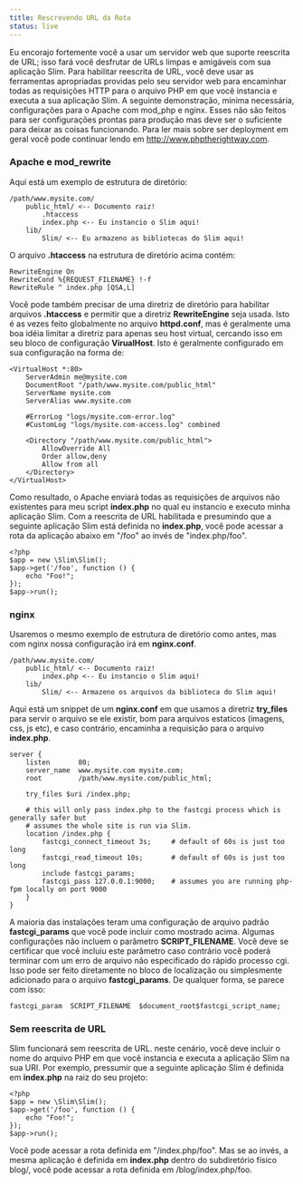 ```yaml
---
title: Rescrevendo URL da Rota
status: live
---
```


Eu encorajo fortemente você a usar um servidor web que suporte reescrita de URL; isso fará você desfrutar de URLs
limpas e amigáveis com sua aplicação Slim. Para habilitar reescrita de URL, você deve usar as ferramentas apropriadas
providas pelo seu servidor web para encaminhar todas as requisições HTTP para o arquivo PHP em que você instancia e executa
a sua aplicação Slim.
A seguinte demonstração, minima necessária, configurações para o Apache com mod_php e nginx. Esses não são feitos
para ser configurações prontas para produção mas deve ser o suficiente para deixar as coisas funcionando.
Para ler mais sobre ser deployment em geral você pode continuar lendo em <http://www.phptherightway.com>.

### Apache e mod_rewrite

Aqui está um exemplo de estrutura de diretório:

    /path/www.mysite.com/
        public_html/ <-- Documento raiz!
            .htaccess
            index.php <-- Eu instancio o Slim aqui!
        lib/
            Slim/ <-- Eu armazeno as bibliotecas do Slim aqui!

O arquivo **.htaccess** na estrutura de diretório acima contém:

    RewriteEngine On
    RewriteCond %{REQUEST_FILENAME} !-f
    RewriteRule ^ index.php [QSA,L]

Você pode também precisar de uma diretriz de diretório para habilitar arquivos **.htaccess** e permitir que a diretriz
**RewriteEngine** seja usada.
Isto é as vezes feito globalmente no arquivo **httpd.conf**, mas é geralmente uma boa idéia limitar a diretriz para
apenas seu host virtual, cercando isso em seu bloco de configuração **VirualHost**. Isto é geralmente configurado em
sua configuração na forma de:

    <VirtualHost *:80>
        ServerAdmin me@mysite.com
        DocumentRoot "/path/www.mysite.com/public_html"
        ServerName mysite.com
        ServerAlias www.mysite.com

        #ErrorLog "logs/mysite.com-error.log"
        #CustomLog "logs/mysite.com-access.log" combined

        <Directory "/path/www.mysite.com/public_html">
            AllowOverride All
            Order allow,deny
            Allow from all
        </Directory>
    </VirtualHost>

Como resultado, o Apache enviará todas as requisições de arquivos não existentes para meu script **index.php** no qual
eu instancio e executo minha aplicação Slim. Com a reescrita de URL habilitada e presumindo que a seguinte aplicação
Slim está definida no **index.php**, você pode acessar a rota da aplicação abaixo em "/foo" ao invés de "index.php/foo".

    <?php
    $app = new \Slim\Slim();
    $app->get('/foo', function () {
        echo "Foo!";
    });
    $app->run();

### nginx

Usaremos o mesmo exemplo de estrutura de diretório como antes, mas com nginx nossa configuração irá em **nginx.conf**.

    /path/www.mysite.com/
        public_html/ <-- Documento raiz!
            index.php <-- Eu instancio o Slim aqui!
        lib/
            Slim/ <-- Armazeno os arquivos da biblioteca do Slim aqui!

Aqui está um snippet de um **nginx.conf** em que usamos a diretriz **try_files** para servir o arquivo se ele existir,
bom para arquivos estaticos (imagens, css, js etc), e caso contrário, encaminha a requisição para o arquivo **index.php**.

    server {
        listen       80;
        server_name  www.mysite.com mysite.com;
        root         /path/www.mysite.com/public_html;

        try_files $uri /index.php;

        # this will only pass index.php to the fastcgi process which is generally safer but
        # assumes the whole site is run via Slim.
        location /index.php {
            fastcgi_connect_timeout 3s;     # default of 60s is just too long
            fastcgi_read_timeout 10s;       # default of 60s is just too long
            include fastcgi_params;
            fastcgi_pass 127.0.0.1:9000;    # assumes you are running php-fpm locally on port 9000
        }
    }

A maioria das instalações teram uma configuração de arquivo padrão **fastcgi_params** que você pode incluir como mostrado acima.
Algumas configurações não incluem o parâmetro **SCRIPT_FILENAME**. Você deve se certificar que você incluiu este parâmetro
caso contrário você poderá terminar com um erro de arquivo não especificado do rápido processo cgi.
Isso pode ser feito diretamente no bloco de localização ou simplesmente adicionado para o arquivo **fastcgi_params**.
De qualquer forma, se parece com isso:

    fastcgi_param  SCRIPT_FILENAME  $document_root$fastcgi_script_name;

### Sem reescrita de URL

Slim funcionará sem reescrita de URL. neste cenário, você deve incluir o nome do arquivo PHP em que você
instancia e executa a aplicação Slim na sua URI. Por exemplo, pressumir que a seguinte aplicação Slim é definida
em **index.php** na raiz do seu projeto:

    <?php
    $app = new \Slim\Slim();
    $app->get('/foo', function () {
        echo "Foo!";
    });
    $app->run();

Você pode acessar a rota definida em "/index.php/foo". Mas se ao invés, a mesma aplicação é definida em **index.php**
dentro do subdiretório físico blog/, você pode acessar a rota definida em /blog/index.php/foo.
